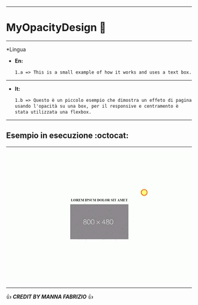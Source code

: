 ------------------------------------------------------------------------------------------------------------------------------------------

# MyOpacityDesign :metal: 

------------------------------------------------------------------------------------------------------------------------------------------

*Lingua
  * **En:**

        1.a => This is a small example of how it works and uses a text box.

------------------------------------------------------------------------------------------------------------------------------------------

  * **It:**

        1.b => Questo è un piccolo esempio che dimostra un effeto di pagina usando l'opacità su una box, per il responsive e centramento è    stata utilizzata una flexbox.

-----------------------------------------------------------------------------------------------------------------------------------------

## Esempio in esecuzione :octocat:

------------------------------------------------------------------------------------------------------------------------------------------

![Alt text](video-to-gif.gif) 

------------------------------------------------------------------------------------------------------------------------------------------

:+1: ***CREDIT BY MANNA FABRIZIO*** :+1: 
